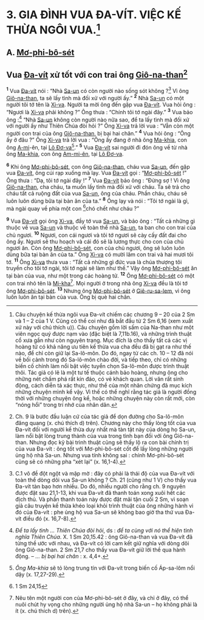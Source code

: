 # 3. GIA ĐÌNH VUA ĐA-VÍT. VIỆC KẾ THỪA NGÔI VUA.[^1]

## A. [Mơ-phi-bô-sét]()

## Vua [Đa-vít]() xử tốt với con trai ông [Giô-na-than]()[^2]
<sup><b>1</b></sup> Vua [Đa-vít]() nói : “Nhà [Sa-un]() có còn người nào sống sót không ?[^3] Vì ông [Giô-na-than](), ta sẽ lấy tình mà đối xử với người ấy.” <sup><b>2</b></sup> Nhà [Sa-un]() có một người tôi tớ tên là [Xi-va](). Người ta mời ông đến gặp vua [Đa-vít](). Vua hỏi ông : “Ngươi là [Xi-va]() phải không ?” Ông thưa : “Chính tôi tớ ngài đây.” <sup><b>3</b></sup> Vua bảo ông :[^4] “Nhà [Sa-un]() không còn người nào nữa sao, để ta lấy tình mà đối xử với người ấy như Thiên Chúa đòi hỏi ?” Ông [Xi-va]() trả lời vua : “Vẫn còn một người con trai của ông [Giô-na-than](), bị bại hai chân.” <sup><b>4</b></sup> Vua hỏi ông : “Ông ấy ở đâu ?” Ông [Xi-va]() trả lời vua : “Ông ấy đang ở nhà ông [Ma-khia](), con ông [A-mi]()-ên, tại [Lô Đơ-va]()[^5].” <sup><b>5</b></sup> Vua [Đa-vít]() sai người đi đón ông về từ nhà ông [Ma-khia](), con ông [Am-mi-ên](), tại [Lô Đơ-va]().

<sup><b>6</b></sup> Khi ông [Mơ-phi-bô-sét](), con ông [Giô-na-than](), cháu vua [Sa-un](), đến gặp vua [Đa-vít](), ông cúi rạp xuống mà lạy. Vua [Đa-vít]() gọi : “[Mơ-phi-bô-sét]() !” Ông thưa : “Dạ, tôi tớ ngài đây !” <sup><b>7</b></sup> Vua [Đa-vít]() bảo ông : “Đừng sợ ! Vì ông [Giô-na-than](), cha cháu, ta muốn lấy tình mà đối xử với cháu. Ta sẽ trả cho cháu tất cả ruộng đất của vua [Sa-un](), ông của cháu. Phần cháu, cháu sẽ luôn luôn dùng bữa tại bàn ăn của ta.” <sup><b>8</b></sup> Ông lạy và nói : “Tôi tớ ngài là gì, mà ngài quay về phía một con [^1*]chó chết như cháu ?”

<sup><b>9</b></sup> Vua [Đa-vít]() gọi ông [Xi-va](), đầy tớ vua [Sa-un](), và bảo ông : “Tất cả những gì thuộc về vua [Sa-un]() và thuộc về toàn thể nhà [Sa-un](), ta ban cho con trai của chủ ngươi. <sup><b>10</b></sup> Ngươi, con cái ngươi và tôi tớ ngươi sẽ cày cấy đất đai cho ông ấy. Ngươi sẽ thu hoạch và cái đó sẽ là lương thực cho con của chủ ngươi ăn. Còn ông [Mơ-phi-bô-sét](), con của chủ ngươi, ông sẽ luôn luôn dùng bữa tại bàn ăn của ta.” Ông [Xi-va]() có mười lăm con trai và hai mươi tôi tớ. <sup><b>11</b></sup> Ông [Xi-va]() thưa vua : “Tất cả những gì đức vua là chúa thượng tôi truyền cho tôi tớ ngài, tôi tớ ngài sẽ làm như thế.” Vậy ông [Mơ-phi-bô-sét]() ăn tại bàn của vua, như một trong các hoàng tử. <sup><b>12</b></sup> Ông [Mơ-phi-bô-sét]() có một con trai nhỏ tên là [Mi-kha]()[^6]. Mọi người ở trong nhà ông [Xi-va]() đều là tôi tớ ông [Mơ-phi-bô-sét](). <sup><b>13</b></sup> Nhưng ông [Mơ-phi-bô-sét]() ở [Giê-ru-sa-lem](), vì ông luôn luôn ăn tại bàn của vua. Ông bị què hai chân.

[^1]: Câu chuyện kế thừa ngôi vua Đa-vít chiếm các chương 9 – 20 của 2 Sm và 1 – 2 của 1 V. Cũng có thể coi như đã bắt đầu từ 2 Sm 6,16 (xem xuất xứ này với chú thích u)). Câu chuyện gồm lời sấm của Na-than như một viên ngọc quý được nạm vào (đặc biệt là 7,11b.16), và những trình thuật cổ xưa gần như còn nguyên trạng. Mục đích là cho thấy tất cả các vị hoàng tử có khả năng ưu tiên kế thừa vua cha đều đã bị gạt ra như thế nào, để chỉ còn giữ lại Sa-lô-môn. Do đó, ngay từ các ch. 10 – 12 đã nói về bối cảnh trong đó Sa-lô-môn chào đời, và tiếp theo, chỉ có những biến cố chính làm nổi bật việc tuyển chọn Sa-lô-môn được trình thuật thôi. Tác giả có lẽ là một tư tế thuộc cánh bảo hoàng, nhưng ông cho những nét chấm phá rất kín đáo, có vẻ khách quan. Lời văn rất sinh động, cách diễn tả xác thực, như thể của một nhân chứng đã mục kích những chuyện mình kể vậy. Vì thế có thể nghĩ rằng tác giả là người đồng thời với những chuyện ông kể, hoặc những chuyện này còn rất mới, còn “nóng hổi” trong trí nhớ của nhân dân.
[^2]: Ch. 9 là bước đầu luận cứ của tác giả để dọn đường cho Sa-lô-môn đăng quang (x. chú thích d) trên). Chương này cho thấy lòng tốt của vua Đa-vít đối với người kế thừa duy nhất mà tàn tật này của dòng họ Sa-un, làm nổi bật lòng trung thành của vua trong tình bạn đối với ông Giô-na-than. Nhưng đọc kỹ bài trình thuật cũng sẽ thấy lộ ra con bài chính trị của vua Đa-vít : ông tốt với Mơ-phi-bô-sét cốt để lấy lòng những người ủng hộ nhà Sa-un. Nhưng vua tính không sai : chính Mơ-phi-bô-sét cũng sẽ có những pha “xét lại” (x. 16,1-4).
[^3]: C.1 vô đề đột ngột và mập mờ : đây có phải là thái độ của vua Đa-vít với toàn thể dòng dõi vua Sa-un không ? Ch. 21 (cũng như 1 V) cho thấy vua Đa-vít tàn bạo hơn nhiều. Do đó, nhiều người cho rằng ch. 9 nguyên được đặt sau 21,1-13, khi vua Đa-vít đã thanh toán xong xuôi hết các địch thủ. Và phần thanh toán này được đặt mãi tận cuối 2 Sm, vì soạn giả câu truyện kế thừa khéo loại khỏi trình thuật của ông những hành vi đó của Đa-vít : phe ủng hộ vua Sa-un sẽ không bao giờ tha thứ vua Đa-vít điều đó (x. 16,7-8).
[^4]: *Để ta lấy tình ... Thiên Chúa đòi hỏi*, ds : *để ta cùng với nó thể hiện tình nghĩa Thiên Chúa*. X. 1 Sm 20,15.42 : ông Giô-na-than và vua Đa-vít đã từng thề ước với nhau, và Đa-vít có lời cam kết giữ nghĩa với dòng dõi ông Giô-na-than. 2 Sm 21,7 cho thấy vua Đa-vít giữ lời thề qua hành động. – *... bị bại hai chân* : x. 4,4+.
[^5]: *Ông Ma-khia* sẽ tỏ lòng trung tín với Đa-vít trong biến cố Áp-sa-lôm nổi dậy (x. 17,27-29).
[^6]: Nêu tên một người con của Mơ-phi-bô-sét ở đây, và chỉ ở đây, có thể nuôi chút hy vọng cho những người ủng hộ nhà Sa-un – họ không phải là ít (x. chú thích d) trên).
[^1*]: 1 Sm 24,15